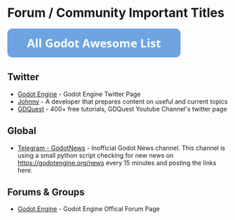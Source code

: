 # Forum / Community Important Titles

[![Godot Awesome List](icons/button.png)](https://github.com/hto/awesome-godot)

## Twitter
- [Godot Engine](https://twitter.com/godotengine) - Godot Engine Twitter Page
- [Johnny](https://twitter.com/johnnygossdev) - A developer that prepares content on useful and current topics
- [GDQuest](https://twitter.com/NathanGDQuest) - 400+ free tutorials, GDQuest Youtube Channel's twitter page

## Global 
- [Telegram - GodotNews](https://telegram.me/godotnews) - Inofficial Godot News channel. This channel is using a small python script checking for new news on https://godotengine.org/news every 15 minutes and posting the links here.

## Forums & Groups 
- [Godot Engine](https://godotforums.org/) - Godot Engine Offical Forum Page


